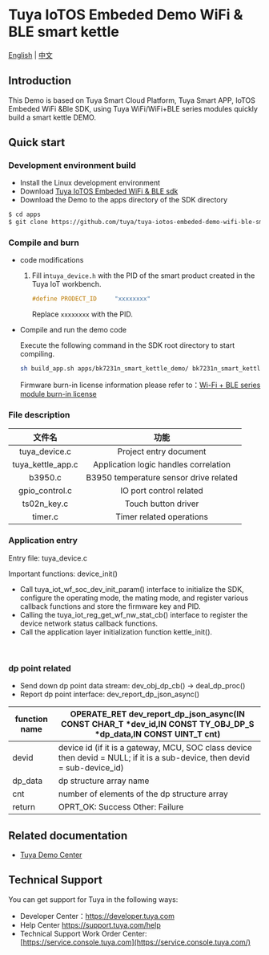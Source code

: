 # Tuya IoTOS Embeded Demo WiFi & BLE  smart kettle

[English](./README.md) | [中文](./README_zh.md) 



## Introduction 

This Demo is based on Tuya Smart Cloud Platform, Tuya Smart APP, IoTOS Embeded WiFi &Ble SDK, using Tuya WiFi/WiFi+BLE series modules quickly build a smart kettle DEMO.


## Quick start 

### Development environment build 

+  Install the Linux development environment 
+  Download [Tuya IoTOS Embeded WiFi & BLE sdk](https://github.com/tuya/tuya-iotos-embeded-sdk-wifi-ble-bk7231n) 
+  Download the Demo to the apps directory of the SDK directory 

  ```bash
  $ cd apps
  $ git clone https://github.com/tuya/tuya-iotos-embeded-demo-wifi-ble-smart-kettle.git
  ```

### Compile and burn

+ code modifications

  1. Fill in`tuya_device.h` with the PID of the smart product created in the Tuya IoT workbench.
     ```c
     #define PRODECT_ID     "xxxxxxxx"
     ```
     Replace `xxxxxxxx` with the PID. 
  
+ Compile and run the demo code

    Execute the following command in the SDK root directory to start compiling.
  
    ```bash
    sh build_app.sh apps/bk7231n_smart_kettle_demo/ bk7231n_smart_kettle_demo 1.0.0
    ```
  
    Firmware burn-in license information please refer to：[Wi-Fi + BLE series module burn-in license](https://developer.tuya.com/cn/docs/iot/device-development/burn-and-authorization/burn-and-authorize-wifi-ble-modules/burn-and-authorize-wb-series-modules?id=Ka78f4pttsytd) 



### File description 

|      文件名       |                  功能                  |
| :---------------: | :------------------------------------: |
|   tuya_device.c   |         Project entry document         |
| tuya_kettle_app.c | Application logic handles correlation  |
|      b3950.c      | B3950 temperature sensor drive related |
|  gpio_control.c   |        IO port control related         |
|    ts02n_key.c    |          Touch button driver           |
|      timer.c      |        Timer related operations        |



### Application entry

Entry file: tuya_device.c

Important functions: device_init()

+ Call tuya_iot_wf_soc_dev_init_param() interface to initialize the SDK, configure the operating mode, the mating mode, and register various callback functions and store the firmware key and PID.
+ Calling the tuya_iot_reg_get_wf_nw_stat_cb() interface to register the device network status callback functions.
+ Call the application layer initialization function kettle_init().

<br>

### dp point related

+ Send down dp point data stream: dev_obj_dp_cb() -> deal_dp_proc()
+ Report dp point interface: dev_report_dp_json_async()

| function name | OPERATE_RET dev_report_dp_json_async(IN CONST CHAR_T *dev_id,IN CONST TY_OBJ_DP_S *dp_data,IN CONST UINT_T cnt) |
| ------------- | ------------------------------------------------------------ |
| devid         | device id (if it is a gateway, MCU, SOC class device then devid = NULL; if it is a sub-device, then devid = sub-device_id) |
| dp_data       | dp structure array name                                      |
| cnt           | number of elements of the dp structure array                 |
| return        | OPRT_OK: Success Other: Failure                              |



## Related documentation 

+ [Tuya Demo Center]( https://developer.tuya.com/cn/demo/smart-kettle )  



## Technical Support 

You can get support for Tuya in the following ways:

+ Developer Center：https://developer.tuya.com
+ Help Center https://support.tuya.com/help
+ Technical Support Work Order Center: [https://service.console.tuya.com](https://service.console.tuya.com/) 